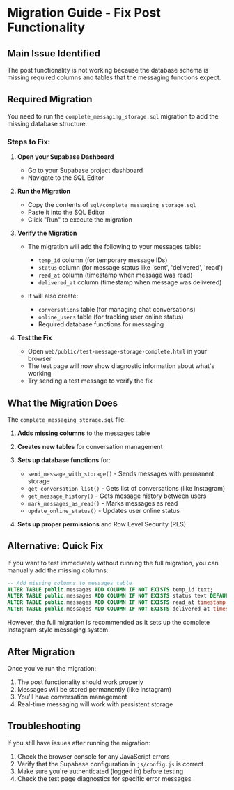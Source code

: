 # Migration Guide - Fix Post Functionality

## Main Issue Identified

The post functionality is not working because the database schema is missing required columns and tables that the messaging functions expect.

## Required Migration

You need to run the `complete_messaging_storage.sql` migration to add the missing database structure.

### Steps to Fix:

1. **Open your Supabase Dashboard**
   - Go to your Supabase project dashboard
   - Navigate to the SQL Editor

2. **Run the Migration**
   - Copy the contents of `sql/complete_messaging_storage.sql`
   - Paste it into the SQL Editor
   - Click "Run" to execute the migration

3. **Verify the Migration**
   - The migration will add the following to your messages table:
     - `temp_id` column (for temporary message IDs)
     - `status` column (for message status like 'sent', 'delivered', 'read')
     - `read_at` column (timestamp when message was read)
     - `delivered_at` column (timestamp when message was delivered)

   - It will also create:
     - `conversations` table (for managing chat conversations)
     - `online_users` table (for tracking user online status)
     - Required database functions for messaging

4. **Test the Fix**
   - Open `web/public/test-message-storage-complete.html` in your browser
   - The test page will now show diagnostic information about what's working
   - Try sending a test message to verify the fix

## What the Migration Does

The `complete_messaging_storage.sql` file:

1. **Adds missing columns** to the messages table
2. **Creates new tables** for conversation management
3. **Sets up database functions** for:
   - `send_message_with_storage()` - Sends messages with permanent storage
   - `get_conversation_list()` - Gets list of conversations (like Instagram)
   - `get_message_history()` - Gets message history between users
   - `mark_messages_as_read()` - Marks messages as read
   - `update_online_status()` - Updates user online status

4. **Sets up proper permissions** and Row Level Security (RLS)

## Alternative: Quick Fix

If you want to test immediately without running the full migration, you can manually add the missing columns:

```sql
-- Add missing columns to messages table
ALTER TABLE public.messages ADD COLUMN IF NOT EXISTS temp_id text;
ALTER TABLE public.messages ADD COLUMN IF NOT EXISTS status text DEFAULT 'sent';
ALTER TABLE public.messages ADD COLUMN IF NOT EXISTS read_at timestamp with time zone;
ALTER TABLE public.messages ADD COLUMN IF NOT EXISTS delivered_at timestamp with time zone;
```

However, the full migration is recommended as it sets up the complete Instagram-style messaging system.

## After Migration

Once you've run the migration:

1. The post functionality should work properly
2. Messages will be stored permanently (like Instagram)
3. You'll have conversation management
4. Real-time messaging will work with persistent storage

## Troubleshooting

If you still have issues after running the migration:

1. Check the browser console for any JavaScript errors
2. Verify that the Supabase configuration in `js/config.js` is correct
3. Make sure you're authenticated (logged in) before testing
4. Check the test page diagnostics for specific error messages
